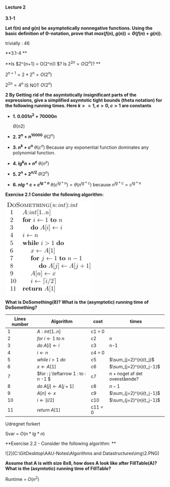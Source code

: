 #### Lecture 2

**3.1-1**

**Let f(n) and g(n) be asymptotically nonnegative functions. Using the basic definition of Θ-notation, prove that $max(f(n), g(n)) = Θ(f(n) + g(n))$.**

trivially : 46

**3.1-4 **

**Is $2^{n+1} = O(2^n)) $? Is $2^{2n} = O(2^n)$? **

$2^{n+1}=2*2^n=O(2^n)$ 

$2^{2n}=4^n$ IS NOT $O(2^n)$

**2 By Getting rid of the asymtotically insignificant parts of the expressions, give a simplified asymtotic tight bounds (theta notation) for the following running times. Here $k >=1, e > 0, c >1$ are constants** 

- **1. $0.001n^2 + 70000n$**

  $Θ(n2)$

- **2. $2^n + n^{10000}$**
  $\theta(2^n)$

- **3. $n^k+c^n$**
  $\theta(c^n)$ Because any exponential function dominates any polynomial function.

- **4. $lg^kn+n^e$**
  $\theta(n^e)​$

- **5. $2^n + 2^{n/2}$**
  $\theta(2^n)$

- **6. $n{lg*c}+c^{lg*n}$**
  $\theta(c^{lg*n})=\theta(n^{lg*c})$ because $n^{lg*c}=c^{lg*n}$

**Exercise 2.1 Consider the following algorithm:**

![1](.\img\1.PNG)

**What is DoSomething(8)? What is the (asymptotic) running time of DoSomething?**

| Lines number | Algorithm                              | cost    | times                           |
| ------------ | -------------------------------------- | ------- | ------------------------------- |
| 1            | $A:int[1..n]$                          | c1 = 0  |                                 |
| 2            | $for \: i \leftarrow 1\: to\: n$       | c2      | n                               |
| 3            | $do \: A[i] \leftarrow i$              | c3      | n-1                             |
| 4            | $i \leftarrow n$                       | c4 = 0  |                                 |
| 5            | $while \:i > 1 \:do$                   | c5      | $\sum_{j=2}^{n}{t_j}$           |
| 6            | $x \leftarrow A[1]$                    | c6      | $\sum_{j=2}^{n}{t_j-1}$         |
| 7            | $for \: j \leftarrow 1 \: to \: n -1 $ | c7      | $n$ + noget af det ovenstående? |
| 8            | $do \: A[j] \leftarrow A[j+1]$         | c8      | $n-1$                           |
| 9            | $A[n] \leftarrow x$                    | c9      | $\sum_{j=2}^{n}{t_j-1}$         |
| 10           | $i \leftarrow [i/2]$                   | c10     | $\sum_{j=2}^{n}{t_j-1}$         |
| 11           | $return \: A[1]$                       | c11 = 0 |                                 |

Udregnet forkert

Svar = $O(n*lg*n)$



**Exercise 2.2 - Consider the following algorithm: **

![2](C:\GitDesktop\AAU-Notes\Algorithms and Datastructures\img\2.PNG)

**Assume that A is with size 8x8, how does A look like after FillTable(A)? What is the (asymtotic) running time of FillTable?**

Runtime = $O(n^2)$

























